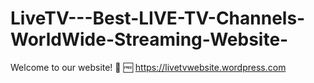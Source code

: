 # LiveTV---Best-LIVE-TV-Channels-WorldWide-Streaming-Website-
Welcome to our website! 🎉 🆓 https://livetvwebsite.wordpress.com
